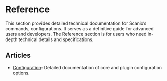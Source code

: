 # Reference

This section provides detailed technical documentation for Scanio’s commands, configurations. It serves as a definitive guide for advanced users and developers. The Reference section is for users who need in-depth technical details and specifications.

## Articles
- [Configuration](configuration.md): Detailed documentation of core and plugin configuration options.



